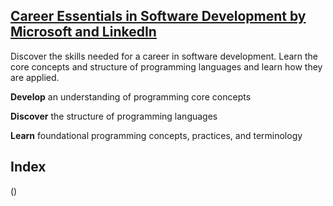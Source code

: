 ## [Career Essentials in Software Development by Microsoft and LinkedIn](https://www.linkedin.com/learning/paths/career-essentials-in-software-development-by-microsoft-and-linkedin)
Discover the skills needed for a career in software development. Learn the core concepts and structure of programming languages and learn how they are applied.

**Develop** an understanding of programming core concepts

**Discover** the structure of programming languages

**Learn** foundational programming concepts, practices, and terminology

## Index
()